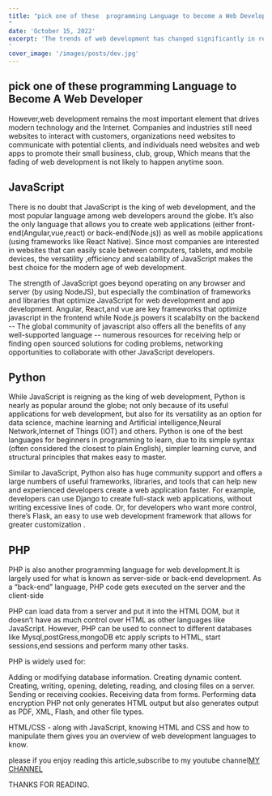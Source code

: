 ```yaml
---
title: "pick one of these  programming Language to become a Web Developer
"
date: 'October 15, 2022'
excerpt: 'The trends of web development has changed significantly in recent years especially  in the development of android application which involves the use of the react native language  from a javascript framework called React which has helped many web developers transition into app development easily. 
'
cover_image: '/images/posts/dev.jpg'
---
```

<script type='text/javascript' src='//pl18342317.highcpmrevenuenetwork.com/78/c8/bc/78c8bc679de968d3ea881edfe3d9c47c.js'></script>

## pick one of these  programming Language to Become A Web Developer

However,web development remains the most important element that drives modern technology and the Internet. Companies and industries still need websites to interact with customers, organizations need websites to communicate with potential clients, and individuals need websites and web apps to promote their small business, club, group, Which means that the fading of web development is not likely to happen anytime soon.

## JavaScript

There is no doubt that JavaScript is the king of web development, and the most popular language among web developers around the globe. It’s also the only language that allows you to create web applications (either front-end(Angular,vue,react) or back-end(Node.js)) as well as mobile applications (using frameworks like React Native). Since most companies are interested in websites that can easily scale between computers, tablets, and mobile devices, the versatility ,efficiency and scalability of JavaScript makes the best choice for the modern age of web development.

The strength of JavaScript goes beyond operating on any browser and server (by using NodeJS), but especially the combination of frameworks and libraries that optimize JavaScript for web development and app development. Angular, React,and vue are key frameworks that optimize javascript in the frontend while Node.js powers it scalabilty on the backend -- The global community of javascript also offers all the benefits of any well-supported language -- numerous resources for receiving help or finding open sourced solutions for coding problems, networking opportunities to collaborate with other JavaScript developers.

## Python

<script async="async" data-cfasync="false" src="//pl18342362.highcpmrevenuenetwork.com/784731eb4a2ec065ec0989a6bb7afb58/invoke.js"></script>
<div id="container-784731eb4a2ec065ec0989a6bb7afb58"></div>

While JavaScript is reigning as the king of web development, Python is nearly as popular around the globe; not only because of its useful applications for web development, but also for its versatility as an option for data science, machine learning and Artificial intelligence,Neural Network,Internet of Things (IOT) and others. Python is one of the best languages for beginners in programming to learn, due to its simple syntax (often considered the closest to plain English), simpler learning curve, and structural principles that makes easy to master.

Similar to JavaScript, Python also has huge community support and offers a large numbers of useful frameworks, libraries, and tools that can help new and experienced developers create a web application faster. For example, developers can use Django to create full-stack web applications, without writing excessive lines of code. Or, for developers who want more control, there’s Flask, an easy to use web development framework that allows for greater customization .

## PHP

PHP is also another programming language for web development.It is largely used for what is known as server-side or back-end development. As a “back-end” language, PHP code gets executed on the server and the client-side

PHP can load data from a server and put it into the HTML DOM, but it doesn’t have as much control over HTML as other languages like JavaScript. However, PHP can be used to connect to different databases like Mysql,postGress,mongoDB etc apply scripts to HTML, start sessions,end sessions and perform many other tasks.

PHP is widely used for:

Adding or modifying database information.
Creating dynamic content.
Creating, writing, opening, deleting, reading, and closing files on a server.
Sending or receiving cookies.
Receiving data from forms.
Performing data encryption
PHP not only generates HTML output but also generates output as PDF, XML, Flash, and other file types.

HTML/CSS - along with JavaScript, knowing HTML and CSS and how to manipulate them gives you an overview of web development languages to know.

<P>please if you enjoy reading  this article,subscribe to my youtube channel<a href="https://www.youtube.com/channel/UCJQmbtiMOaWro6ZCstnkhkg">MY CHANNEL</a></P>
<p>THANKS FOR READING.</p>

